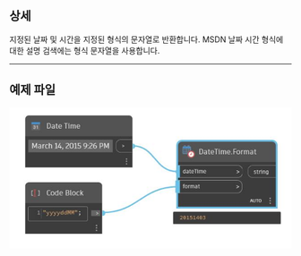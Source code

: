 ## 상세
지정된 날짜 및 시간을 지정된 형식의 문자열로 반환합니다. MSDN 날짜 시간 형식에 대한 설명 검색에는 형식 문자열을 사용합니다.
___
## 예제 파일

![Format](./DSCore.DateTime.Format_img.jpg)

